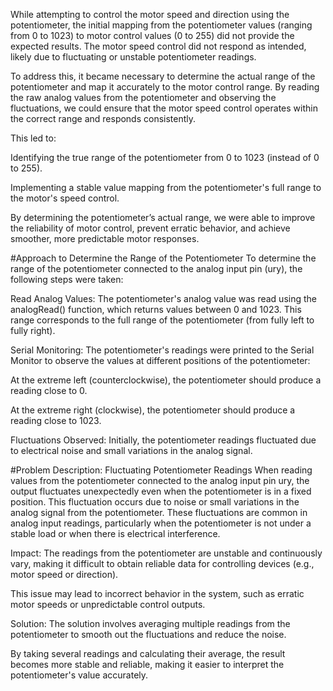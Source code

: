 While attempting to control the motor speed and direction using the potentiometer, the initial mapping from the potentiometer values (ranging from 0 to 1023) to motor control values (0 to 255) did not provide the expected results. The motor speed control did not respond as intended, likely due to fluctuating or unstable potentiometer readings.

To address this, it became necessary to determine the actual range of the potentiometer and map it accurately to the motor control range. By reading the raw analog values from the potentiometer and observing the fluctuations, we could ensure that the motor speed control operates within the correct range and responds consistently.

This led to:

Identifying the true range of the potentiometer from 0 to 1023 (instead of 0 to 255).

Implementing a stable value mapping from the potentiometer's full range to the motor's speed control.

By determining the potentiometer’s actual range, we were able to improve the reliability of motor control, prevent erratic behavior, and achieve smoother, more predictable motor responses.

#Approach to Determine the Range of the Potentiometer
To determine the range of the potentiometer connected to the analog input pin (ury), the following steps were taken:

Read Analog Values: The potentiometer's analog value was read using the analogRead() function, which returns values between 0 and 1023. This range corresponds to the full range of the potentiometer (from fully left to fully right).

Serial Monitoring: The potentiometer's readings were printed to the Serial Monitor to observe the values at different positions of the potentiometer:

At the extreme left (counterclockwise), the potentiometer should produce a reading close to 0.

At the extreme right (clockwise), the potentiometer should produce a reading close to 1023.


Fluctuations Observed: Initially, the potentiometer readings fluctuated due to electrical noise and small variations in the analog signal.


#Problem Description: Fluctuating Potentiometer Readings
When reading values from the potentiometer connected to the analog input pin ury, the output fluctuates unexpectedly even when the potentiometer is in a fixed position. This fluctuation occurs due to noise or small variations in the analog signal from the potentiometer. These fluctuations are common in analog input readings, particularly when the potentiometer is not under a stable load or when there is electrical interference.

Impact:
The readings from the potentiometer are unstable and continuously vary, making it difficult to obtain reliable data for controlling devices (e.g., motor speed or direction).

This issue may lead to incorrect behavior in the system, such as erratic motor speeds or unpredictable control outputs.

Solution:
The solution involves averaging multiple readings from the potentiometer to smooth out the fluctuations and reduce the noise.

By taking several readings and calculating their average, the result becomes more stable and reliable, making it easier to interpret the potentiometer's value accurately.
